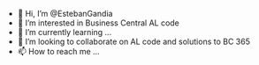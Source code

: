 - 👋 Hi, I’m @EstebanGandia
- 👀 I’m interested in Business Central AL code
- 🌱 I’m currently learning ...
- 💞️ I’m looking to collaborate on AL code and solutions to BC 365
- 📫 How to reach me ...

<!---
EstebanGandia/EstebanGandia is a ✨ special ✨ repository because its `README.md` (this file) appears on your GitHub profile.
You can click the Preview link to take a look at your changes.
--->
